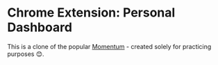 # Chrome Extension: Personal Dashboard

This is a clone of the popular [Momentum](https://chrome.google.com/webstore/detail/momentum/laookkfknpbbblfpciffpaejjkokdgca?hl=en) - created solely for practicing purposes 😊.
